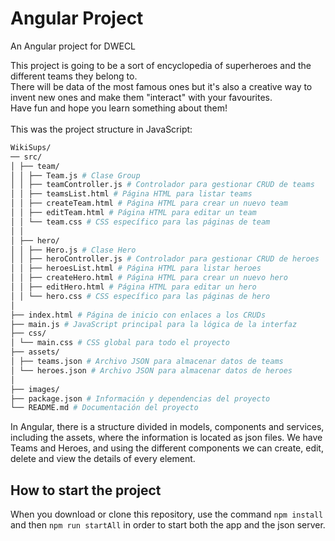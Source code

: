 # Angular Project
An Angular project for DWECL

This project is going to be a sort of encyclopedia of superheroes and the different teams they belong to.<br>
There will be data of the most famous ones but it's also a creative way to invent new ones and make them "interact" with your favourites.<br>
Have fun and hope you learn something about them!
<br><br>
This was the project structure in JavaScript:
```bash
WikiSups/
── src/
│ ├── team/
│ │ ├── Team.js # Clase Group
│ │ ├── teamController.js # Controlador para gestionar CRUD de teams
│ │ ├── teamsList.html # Página HTML para listar teams
│ │ ├── createTeam.html # Página HTML para crear un nuevo team
│ │ ├── editTeam.html # Página HTML para editar un team
│ │ └── team.css # CSS específico para las páginas de team
│ │
│ ├── hero/
│ │ ├── Hero.js # Clase Hero
│ │ ├── heroController.js # Controlador para gestionar CRUD de heroes
│ │ ├── heroesList.html # Página HTML para listar heroes
│ │ ├── createHero.html # Página HTML para crear un nuevo hero
│ │ ├── editHero.html # Página HTML para editar un hero
│ │ └── hero.css # CSS específico para las páginas de hero
│
├── index.html # Página de inicio con enlaces a los CRUDs
├── main.js # JavaScript principal para la lógica de la interfaz
├── css/
│ └── main.css # CSS global para todo el proyecto
├── assets/
│ ├── teams.json # Archivo JSON para almacenar datos de teams
│ └── heroes.json # Archivo JSON para almacenar datos de heroes
│
├── images/
├── package.json # Información y dependencias del proyecto
└── README.md # Documentación del proyecto
```

In Angular, there is a structure divided in models, components and services, including the assets, where the information is located as json files.
We have Teams and Heroes, and using the different components we can create, edit, delete and view the details of every element.

## How to start the project
When you download or clone this repository, use the command `npm install` and then `npm run startAll` in order to start both the app and the json server.
